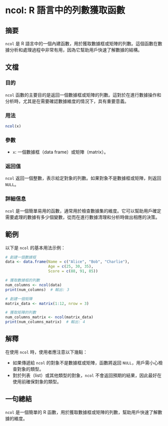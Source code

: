 <!--
Meta Description: # ncol: R 語言中的列數獲取函數 ## 摘要 `ncol` 是 R 語言中的一個內建函數，用於獲取數據框或矩陣的列數。這個函數在數據分析和處理過程中非常有用，因為它幫助用戶快速了解數據的結構。 ## 文檔 ### 目的 `ncol` 函數的主要目的是返回一個數據框或矩陣的列數。這對於在進行數...
Meta Keywords: ncol, data, 用於獲取數據框或矩陣的列數, frame, matrix
-->

# ncol: R 語言中的列數獲取函數

## 摘要
`ncol` 是 R 語言中的一個內建函數，用於獲取數據框或矩陣的列數。這個函數在數據分析和處理過程中非常有用，因為它幫助用戶快速了解數據的結構。

## 文檔
### 目的
`ncol` 函數的主要目的是返回一個數據框或矩陣的列數。這對於在進行數據操作和分析時，尤其是在需要確認數據維度的情況下，具有重要意義。

### 用法
```R
ncol(x)
```

### 參數
- `x`: 一個數據框（data frame）或矩陣（matrix）。

### 返回值
`ncol` 返回一個整數，表示給定對象的列數。如果對象不是數據框或矩陣，則返回 `NULL`。

### 詳細信息
`ncol` 是一個簡單易用的函數，通常用於檢查數據集的維度。它可以幫助用戶確定需要處理的數據有多少個變數，從而在進行數據清理和分析時做出相應的決策。

## 範例
以下是 `ncol` 的基本用法示例：

```R
# 創建一個數據框
data <- data.frame(Name = c("Alice", "Bob", "Charlie"),
                   Age = c(25, 30, 35),
                   Score = c(88, 91, 85))

# 獲取數據框的列數
num_columns <- ncol(data)
print(num_columns)  # 輸出: 3

# 創建一個矩陣
matrix_data <- matrix(1:12, nrow = 3)

# 獲取矩陣的列數
num_columns_matrix <- ncol(matrix_data)
print(num_columns_matrix)  # 輸出: 4
```

## 解釋
在使用 `ncol` 時，使用者應注意以下幾點：
- 如果傳遞給 `ncol` 的對象不是數據框或矩陣，函數將返回 `NULL`，用戶需小心檢查對象的類型。
- 對於列表（list）或其他類型的對象，`ncol` 不會返回預期的結果，因此最好在使用前確保對象的類型。

## 一句總結
`ncol` 是一個簡單的 R 函數，用於獲取數據框或矩陣的列數，幫助用戶快速了解數據的維度。
